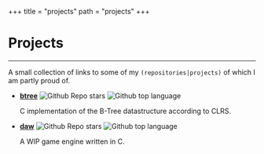 +++
title = "projects"
path = "projects"
+++

# Projects

-------------------------------------------------------------------------------

A small collection of links to some of my `(repositories|projects)` of which
I am partly proud of.

* [**btree**](https://github.com/0undefined/btree)
  ![Github Repo stars](https://img.shields.io/github/stars/0undefined/btree?cacheSeconds=18000)
  ![Github top language](https://img.shields.io/github/languages/top/0undefined/btree?cacheSeconds=18000)

  C implementation of the B-Tree datastructure according to CLRS.

* [**daw**](https://github.com/0undefined/daw)
  ![Github Repo stars](https://img.shields.io/github/stars/0undefined/daw?cacheSeconds=18000)
  ![Github top language](https://img.shields.io/github/languages/top/0undefined/daw?cacheSeconds=18000)

  A WIP game engine written in C.
